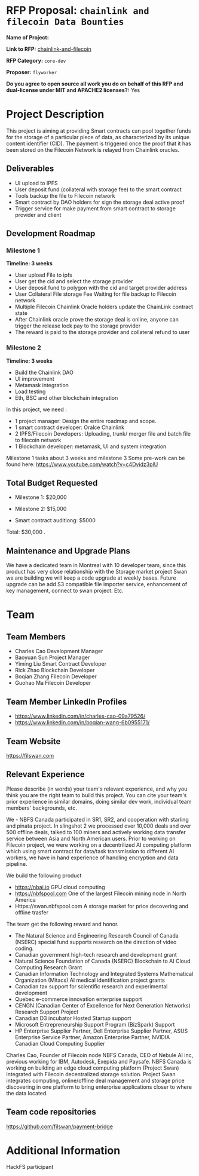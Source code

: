# RFP Proposal: `chainlink and filecoin Data Bounties`

**Name of Project:**

**Link to RFP:**  [chainlink-and-filecoin](https://github.com/filecoin-project/devgrants/blob/master/rfps/chainlink-and-filecoin.md)


**RFP Category:** `core-dev`

**Proposer:** `flyworker`

**Do you agree to open source all work you do on behalf of this RFP and dual-license under MIT and APACHE2 licenses?:**   Yes

# Project Description

This project is aiming at providing Smart contracts can pool together funds for the storage of a particular piece of data, as characterized by its unique content identifier (CID). The payment is triggered once the proof that it has been stored on the Filecoin Network is relayed from Chainlink oracles.

## Deliverables
* UI upload to IPFS
* User deposit fund (collateral with storage fee)  to the smart contract
* Tools backup the file to Filecoin network 
* Smart contract by DAO holders for sign the storage deal active proof
* Trigger service for make payment from smart contract to storage provider and client

## Development Roadmap

### Milestone 1
**Timeline: 3 weeks**
- User upload File to ipfs 
- User get the cid and select the storage provider 
- User deposit fund to polygon with the cid and target provider address 
- User Collateral File storage Fee Waiting for file backup to Filecoin network 
- Multiple Filecoin Chainlink Oracle holders update the ChainLink contract state 
- After Chainlink oracle prove the storage deal is online, anyone can trigger the release lock pay to the storage provider 
- The reward is paid to the storage provider and collateral refund to user 

### Milestone 2
**Timeline: 3 weeks**
- Build the Chainlink DAO
- UI improvement
- Metamask integration
- Load testing
- Eth, BSC and other blockchain integration 

In this project, we need :
- 1 project manager: Design the entire roadmap and scope.
- 1 smart contract developer:  Oralce Chainlink
- 2 IPFS/Filecoin Developers: Uploading, trunk/ merger file and batch file to filecoin network
- 1 Blockchain developer: metamask, UI and system integration

Milestone 1 tasks about 3 weeks and milestone 3 
Some pre-work can be found here: https://www.youtube.com/watch?v=c4Dvidz3plU


## Total Budget Requested

* Milestone 1: $20,000

* Milestone 2: $15,000

* Smart contract auditiong: $5000

Total: $30,000
.

## Maintenance and Upgrade Plans

We have a dedicated team in Montreal with 10 developer team, since this product has very close relationship with the Storage market project Swan we are building we will keep a code upgrade at weekly bases. Future upgrade can be add S3 compatible file importer service, enhancement of key management, connect to swan project. Etc. 

# Team

## Team Members

- Charles Cao   Development Manager
- Baoyuan Sun 	Project Manager
- Yiming Liu	Smart Contract Developer
- Rick Zhao	    Blockchain Developer
- Boqian Zhang  Filecoin Developer 
- Guohao Ma	    Filecoin Developer

## Team Member LinkedIn Profiles

- https://www.linkedin.com/in/charles-cao-09a79526/
- https://www.linkedin.com/in/boqian-wang-6b0955171/

## Team Website

https://filswan.com

## Relevant Experience

Please describe (in words) your team's relevant experience, and why you think you are the right team to build this project. You can cite your team's prior experience in similar domains, doing similar dev work, individual team members' backgrounds, etc.

We - NBFS Canada participated in SR1, SR2, and cooperation with starling and pinata project. In slingshot 2 we processed over 10,000 deals and over 500 offline deals, talked to 100 miners and actively working data transfer service between Asia and North American users.
Prior to working on Filecoin project, we were working on a decentrilized AI computing platform which using smart contract for data/task transmission to different AI workers, we have in hand experience of handling encryption and data pipeline.

We build the following product

- https://nbai.io GPU cloud computing 
- https://nbfspool.com One of the largest Filecoin mining node in North America
- Https://swan.nbfspool.com A storage market for price decovering and offline trasfer

The team get the following reward and honor.

- The Natural Science and Engineering Research Council of Canada (NSERC) special fund supports research on the direction of video coding.
- Canadian government high-tech research and development grant
- Natural Science Foundation of Canada (NSERC) Blockchain to AI Cloud Computing Research Grant
- Canadian Information Technology and Integrated Systems Mathematical Organization (Mitacs) AI medical identification project grants
- Canadian tax support for scientific research and experimental development
- Quebec e-commerce innovation enterprise support
- CENGN (Canadian Center of Excellence for Next Generation Networks) Research Support Project
- Canadian D3 incubator Hosted Startup support
- Microsoft Entrepreneurship Support Program (BizSpark) Support
- HP Enterprise Supplier Partner, Dell Enterprise Supplier Partner, ASUS Enterprise Service Partner, Amazon Enterprise Partner, NVIDIA Canadian Cloud Computing Supplier


Charles Cao, Founder of Filecoin node NBFS Canada, CEO of Nebule AI inc, previous working for IBM, Autodesk, Exepida and Paysafe. NBFS Canada is working on building an edge cloud computing platform (Project Swan) integrated with Filecoin decentralized storage solution. Project Swan integrates computing, online/offline deal management and storage price discovering in one platform to bring enterprise applications closer to where the data located.

## Team code repositories

https://github.com/filswan/payment-bridge

# Additional Information

HackFS participant

